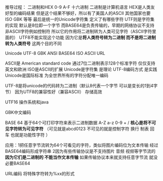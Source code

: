 
推导过程：
二进制和HEX  0-9 A-F 十六进制
二进制是计算机语言 HEX是人类友好型的编码结果
但是这个结果不够好，所以有了美国人的ASCII
其他国家也要 ISO GBK 等等
最后是统一的Unicode字符集 定义了有哪些字符
UTF则是字符集的实现 默认是8位即一个字节
而BASE64是负责传输的，早期的网络协议不支持非ASCII字符例如控制符
所以它的作用将二进制转为人类可见字符（ASCII字符里面的）
UTF8不能实现这个功能 因为它是**将人类符号转为二进制 而不是将二进制转为人类符号**
这两个目的不同


Unicode UTF-8 GBK  ANSI BASE64  ISO ASCII URL 

ASCII是 American standard code   通过7位二进制表示128个标准字符 仅仅支持英文和欧洲
ISO是ASCII的扩展 
Unicode是字符集 是理论  UTF-8编码方式 是实践
Unicode是国际标准 为全世界所有的字符分配唯一编码


UTF-8是将unicode的代码转为二进制（默认8代表一个字节 可以是变长的1到4字节）
因为UTF8的兼容性好（兼容ASCII） 存储高效

UTF16 操作系统和java


GBK中文编码

BASE 64
基于64个可打印字符来表示二进制数据 A-Z a-z 0-9 + /
**核心是将不可见字符转为可见字符** （可见就是abcd0123 不可见的就是控制字符 换行 制表 回车 也就是功能性字符
）


应用：1把任意字节流转为64个可看见的字符，类似将图片编码位为文本传输   经过BASE64编码形成字符串
2因为有些传输协议是不支持图片 音频 视频等字节流的 **因为它们是二进制的 不能当作文本传输**
如果传输协议本来就支持任意字节流 就没必要BASE64



URL编码
将特殊字符转为%xx的形式